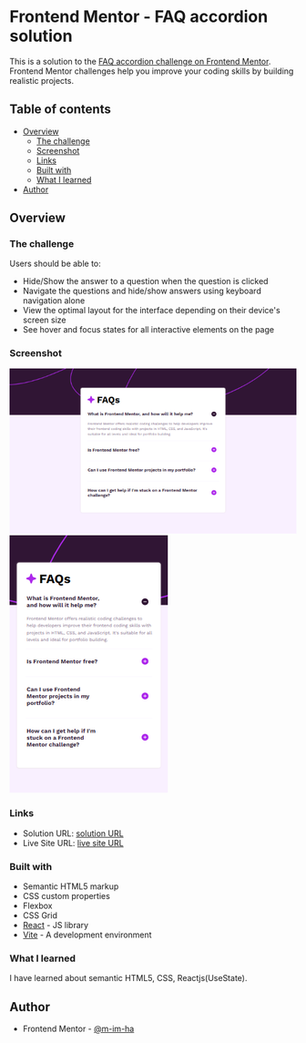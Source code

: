 # Frontend Mentor - FAQ accordion solution

This is a solution to the [FAQ accordion challenge on Frontend Mentor](https://www.frontendmentor.io/challenges/faq-accordion-wyfFdeBwBz). Frontend Mentor challenges help you improve your coding skills by building realistic projects.

## Table of contents

- [Overview](#overview)
  - [The challenge](#the-challenge)
  - [Screenshot](#screenshot)
  - [Links](#links)
  - [Built with](#built-with)
  - [What I learned](#what-i-learned)
- [Author](#author)

## Overview

### The challenge

Users should be able to:

- Hide/Show the answer to a question when the question is clicked
- Navigate the questions and hide/show answers using keyboard navigation alone
- View the optimal layout for the interface depending on their device's screen size
- See hover and focus states for all interactive elements on the page

### Screenshot

![Desktop-version](./src/assets/images/ss1.png)
![Mobile-version](./src/assets/images/ss2.png)

### Links

- Solution URL: [solution URL](https://github.com/m-im-ha/faq-accordion-main)
- Live Site URL: [live site URL](https://faq-accordion-main-ecru-xi.vercel.app/)

### Built with

- Semantic HTML5 markup
- CSS custom properties
- Flexbox
- CSS Grid
- [React](https://reactjs.org/) - JS library
- [Vite](https://vitejs.dev/) - A development environment

### What I learned

I have learned about semantic HTML5, CSS, Reactjs(UseState).

## Author

- Frontend Mentor - [@m-im-ha](https://www.frontendmentor.io/profile/m-im-ha)

